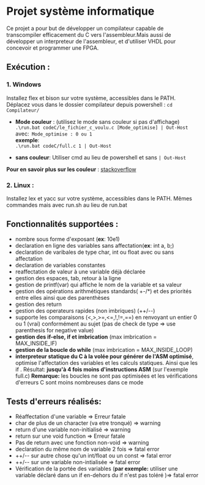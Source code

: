 # Projet système informatique 
Ce projet a pour but de développer un compilateur capable de transcompiler efficacement du C vers l'assembleur.Mais aussi de développer  un interpreteur de l'assembleur, et d'utiliser VHDL pour concevoir et programmer une FPGA.
## Exécution :  
### 1. Windows
Installez flex et bison sur votre système, accessibles dans le PATH.
Déplacez vous dans le dossier compilateur depuis powershell : `cd Compilateur/`
* **Mode couleur** : (utilisez le mode sans couleur si pas d'affichage) 
	`.\run.bat codeC/le_fichier_c_voulu.c [Mode_optimise] | Out-Host `  
	avec:` Mode_optimise : 0 ou 1`  
	**exemple**:  
	`.\run.bat codeC/full.c 1 | Out-Host `
  
* **sans couleur**: Utiliser cmd au lieu de powershell et sans `| Out-Host` 	 	
	
**Pour en savoir plus sur les couleur** : [stackoverflow ](https://stackoverflow.com/questions/51680709/colored-text-output-in-powershell-console-using-ansi-vt100-codes#51681675)  
  
### 2. Linux :  
Installez lex et yacc sur votre système, accessibles dans le PATH.
Mêmes commandes mais avec run.sh au lieu de run.bat
   
## Fonctionnalités supportées  :  
*  nombre sous forme d'exposant (**ex**: 10e1)
*  declaration en ligne des variables sans affectation(**ex**: int a, b;)
*  declaration de varibales de type char, int ou float avec ou sans affectation
*  declaration de variables constantes
*  reaffectation de valeur à une variable déjà déclarée
*  gestion des espaces, tab, retour à la ligne
*  gestion de printf(var) qui affiche le nom de la variable et sa valeur
*  gestion des opérations arithmétiques standards( +-/*) et des priorités entre elles ainsi que des parenthèses
*  gestion des return
*  gestion des operateurs rapides (non imbriques) (++/--)
*  supporte les comparaisons (<,>,>=,<=,!,!=,==) en renvoyant un entier 0 ou 1 (vrai) conformément au sujet (pas de check de type => use parenthesis for negative value)
*  **gestion des if-else, if et imbrication** (max imbrication = MAX_INSIDE_IF)
*  **gestion de la boucle do while** (max imbrication = MAX_INSIDE_LOOP)
*  **interpreteur statique du C à la volée pour générer de l'ASM optimisé**, optimise  l'affectation des variables et les calculs statiques. Ainsi que les if . Résultat: **jusqu'à 4 fois moins d'instructions ASM** (sur l'exemple full.c)
**Remarque:** les boucles ne sont pas optimisées et les vérifications d'erreurs C sont moins nombreuses dans ce mode

## Tests d'erreurs réalisés:  
*  Réaffectation d'une variable => Erreur fatale
*  char de plus de un character (va etre tronqué) => warning
*  return d'une variable non-initialisé => warning
*  return sur une void function => Erreur fatale
*  Pas de return avec une fonction non-void => warning
*  declaration du même nom de variable 2 fois => fatal error
*  ++/-- sur autre chose qu'un int/float ou un const => fatal error
*  ++/-- sur une variable non-intialisée =>   fatal error
*  Vérification de la portée des variables (**par exemple:** utiliser une variable déclaré dans un if en-dehors du if n'est pas toléré )=> fatal error